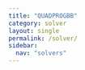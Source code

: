 ```yaml
---
title: "QUADPROGBB"
category: solver
layout: single
permalink: /solver/
sidebar:
  nav: "solvers"
---
```


